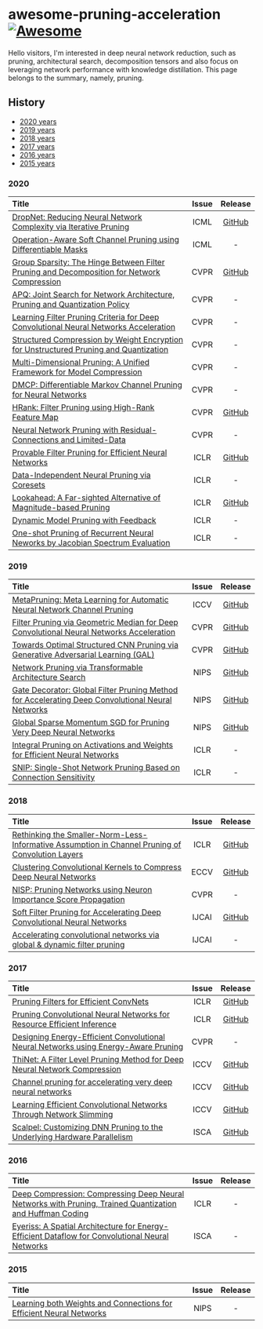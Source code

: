 # awesome-pruning-acceleration [![Awesome](https://awesome.re/badge.svg)](https://awesome.re)
Hello visitors, I'm interested in deep neural network reduction, such as pruning, architectural search, decomposition tensors and also focus on leveraging network performance with knowledge distillation. This page belongs to the summary, namely, pruning.

## History

- [2020 years](#2020)
- [2019 years](#2019)
- [2018 years](#2018)
- [2017 years](#2017)
- [2016 years](#2016)
- [2015 years](#2015)

### 2020
|   Title  | Issue | Release |
| :--------| :---: | :-----: |
| [DropNet: Reducing Neural Network Complexity via Iterative Pruning](https://proceedings.icml.cc/static/paper_files/icml/2020/2026-Paper.pdf) | ICML | [GitHub](https://github.com/tanchongmin/DropNet) |
| [Operation-Aware Soft Channel Pruning using Differentiable Masks](https://proceedings.icml.cc/static/paper_files/icml/2020/1485-Paper.pdf) | ICML | - |
| [Group Sparsity: The Hinge Between Filter Pruning and Decomposition for Network Compression](https://openaccess.thecvf.com/content_CVPR_2020/papers/Li_Group_Sparsity_The_Hinge_Between_Filter_Pruning_and_Decomposition_for_CVPR_2020_paper.pdf) | CVPR | [GitHub](https://github.com/ofsoundof/group_sparsity)|
| [APQ: Joint Search for Network Architecture, Pruning and Quantization Policy](https://openaccess.thecvf.com/content_CVPR_2020/papers/Wang_APQ_Joint_Search_for_Network_Architecture_Pruning_and_Quantization_Policy_CVPR_2020_paper.pdf) | CVPR | - |
| [Learning Filter Pruning Criteria for Deep Convolutional Neural Networks Acceleration](https://openaccess.thecvf.com/content_CVPR_2020/papers/He_Learning_Filter_Pruning_Criteria_for_Deep_Convolutional_Neural_Networks_Acceleration_CVPR_2020_paper.pdf) | CVPR | - |
| [Structured Compression by Weight Encryption for Unstructured Pruning and Quantization](https://openaccess.thecvf.com/content_CVPR_2020/papers/Kwon_Structured_Compression_by_Weight_Encryption_for_Unstructured_Pruning_and_Quantization_CVPR_2020_paper.pdf) | CVPR | - |
| [Multi-Dimensional Pruning: A Unified Framework for Model Compression](https://openaccess.thecvf.com/content_CVPR_2020/papers/Guo_Multi-Dimensional_Pruning_A_Unified_Framework_for_Model_Compression_CVPR_2020_paper.pdf) | CVPR | - |
| [DMCP: Differentiable Markov Channel Pruning for Neural Networks](https://openaccess.thecvf.com/content_CVPR_2020/papers/Guo_DMCP_Differentiable_Markov_Channel_Pruning_for_Neural_Networks_CVPR_2020_paper.pdf) | CVPR | - |
| [HRank: Filter Pruning using High-Rank Feature Map](https://openaccess.thecvf.com/content_CVPR_2020/papers/Lin_HRank_Filter_Pruning_Using_High-Rank_Feature_Map_CVPR_2020_paper.pdf) | CVPR | [GitHub](https://github.com/lmbxmu/HRank) |
| [Neural Network Pruning with Residual-Connections and Limited-Data](https://openaccess.thecvf.com/content_CVPR_2020/papers/Luo_Neural_Network_Pruning_With_Residual-Connections_and_Limited-Data_CVPR_2020_paper.pdf) | CVPR | - |
| [Provable Filter Pruning for Efficient Neural Networks](https://openreview.net/pdf?id=BJxkOlSYDH) | ICLR | [GitHub](https://github.com/lucaslie/provable_pruning) |
| [Data-Independent Neural Pruning via Coresets](https://openreview.net/pdf?id=H1gmHaEKwB) | ICLR | - |
| [Lookahead: A Far-sighted Alternative of Magnitude-based Pruning](https://openreview.net/pdf?id=ryl3ygHYDB) | ICLR | [GitHub](https://github.com/alinlab/lookahead_pruning) |
| [Dynamic Model Pruning with Feedback](https://openreview.net/pdf?id=SJem8lSFwB) | ICLR | - |
| [One-shot Pruning of Recurrent Neural Neworks by Jacobian Spectrum Evaluation](https://openreview.net/pdf?id=r1e9GCNKvH) | ICLR | - |

### 2019
|   Title  | Issue | Release |
| :--------| :---: | :-----: |
| [MetaPruning: Meta Learning for Automatic Neural Network Channel Pruning](https://arxiv.org/abs/1903.10258) | ICCV | [GitHub](https://github.com/liuzechun/MetaPruning) |
| [Filter Pruning via Geometric Median for Deep Convolutional Neural Networks Acceleration](http://openaccess.thecvf.com/content_CVPR_2019/papers/He_Filter_Pruning_via_Geometric_Median_for_Deep_Convolutional_Neural_Networks_CVPR_2019_paper.pdf) | CVPR | [GitHub](https://github.com/he-y/filter-pruning-geometric-median) |
| [Towards Optimal Structured CNN Pruning via Generative Adversarial Learning (GAL)](http://openaccess.thecvf.com/content_CVPR_2019/papers/Lin_Towards_Optimal_Structured_CNN_Pruning_via_Generative_Adversarial_Learning_CVPR_2019_paper.pdf) | CVPR | [GitHub](https://github.com/ShaohuiLin/GAL) |
| [Network Pruning via Transformable Architecture Search](https://papers.nips.cc/paper/8364-network-pruning-via-transformable-architecture-search) | NIPS | [GitHub](https://github.com/D-X-Y/NAS-Projects) |
| [Gate Decorator: Global Filter Pruning Method for Accelerating Deep Convolutional Neural Networks](https://papers.nips.cc/paper/8486-gate-decorator-global-filter-pruning-method-for-accelerating-deep-convolutional-neural-networks) | NIPS | [GitHub](https://github.com/youzhonghui/gate-decorator-pruning) |
| [Global Sparse Momentum SGD for Pruning Very Deep Neural Networks](https://papers.nips.cc/paper/8867-global-sparse-momentum-sgd-for-pruning-very-deep-neural-networks.pdf) | NIPS | [GitHub](https://github.com/DingXiaoH/GSM-SGD) |
| [Integral Pruning on Activations and Weights for Efficient Neural Networks](https://openreview.net/forum?id=HyevnsCqtQ) | ICLR | - |
| [SNIP: Single-Shot Network Pruning Based on Connection Sensitivity](https://openreview.net/pdf?id=B1VZqjAcYX) | ICLR | - |

### 2018
|   Title  | Issue | Release |
| :--------| :---: | :-----: |
| [Rethinking the Smaller-Norm-Less-Informative Assumption in Channel Pruning of Convolution Layers](https://arxiv.org/abs/1802.00124) | ICLR | [GitHub](https://github.com/jack-willturner/batchnorm-pruning) |
| [Clustering Convolutional Kernels to Compress Deep Neural Networks](http://openaccess.thecvf.com/content_ECCV_2018/papers/Sanghyun_Son_Clustering_Kernels_for_ECCV_2018_paper.pdf) | ECCV | [GitHub](https://github.com/thstkdgus35/clustering-kernels) |
| [NISP: Pruning Networks using Neuron Importance Score Propagation](http://openaccess.thecvf.com/content_cvpr_2018/papers/Yu_NISP_Pruning_Networks_CVPR_2018_paper.pdf) | CVPR | - |
| [Soft Filter Pruning for Accelerating Deep Convolutional Neural Networks](https://www.ijcai.org/Proceedings/2018/0309.pdf) | IJCAI | [GitHub](https://github.com/he-y/soft-filter-pruning) |
| [Accelerating convolutional networks via global & dynamic filter pruning](https://www.ijcai.org/Proceedings/2018/0336.pdf) | IJCAI | - |

### 2017
|   Title  | Issue | Release |
| :--------| :---: | :-----: |
| [Pruning Filters for Efficient ConvNets](https://arxiv.org/abs/1608.08710) | ICLR | [GitHub](https://github.com/Eric-mingjie/rethinking-network-pruning/tree/master/imagenet/l1-norm-pruning) |
| [Pruning Convolutional Neural Networks for Resource Efficient Inference](https://arxiv.org/abs/1611.06440) | ICLR | [GitHub](https://github.com/Tencent/PocketFlow#channel-pruning) |
| [Designing Energy-Efficient Convolutional Neural Networks using Energy-Aware Pruning](https://arxiv.org/abs/1611.05128) | CVPR | - |
| [ThiNet: A Filter Level Pruning Method for Deep Neural Network Compression](http://openaccess.thecvf.com/content_ICCV_2017/papers/Luo_ThiNet_A_Filter_ICCV_2017_paper.pdf) | ICCV | [GitHub](https://github.com/Roll920/ThiNet) |
| [Channel pruning for accelerating very deep neural networks](https://arxiv.org/abs/1707.06168) | ICCV | [GitHub](https://github.com/yihui-he/channel-pruning) |
| [Learning Efficient Convolutional Networks Through Network Slimming](http://openaccess.thecvf.com/content_ICCV_2017/papers/Liu_Learning_Efficient_Convolutional_ICCV_2017_paper.pdf) | ICCV | [GitHub](https://github.com/liuzhuang13/slimming) |
| [Scalpel: Customizing DNN Pruning to the Underlying Hardware Parallelism](https://ieeexplore.ieee.org/document/8192500) | ISCA | [GitHub](https://github.com/jiecaoyu/scalpel-1) |

### 2016
|   Title  | Issue | Release |
| :--------| :---: | :-----: |
| [Deep Compression: Compressing Deep Neural Networks with Pruning, Trained Quantization and Huffman Coding](https://arxiv.org/abs/1510.00149) | ICLR | - |
| [Eyeriss: A Spatial Architecture for Energy-Efficient Dataflow for Convolutional Neural Networks](https://ieeexplore.ieee.org/abstract/document/7551407) | ISCA | - |

### 2015
|   Title  | Issue | Release |
| :--------| :---: | :-----: |
| [Learning both Weights and Connections for Efficient Neural Networks](https://arxiv.org/abs/1506.02626) | NIPS | - |
